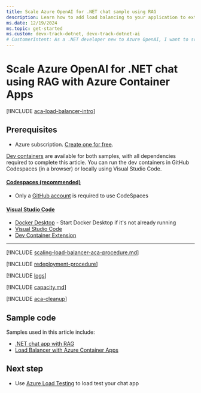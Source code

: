 ```yaml
---
title: Scale Azure OpenAI for .NET chat sample using RAG
description: Learn how to add load balancing to your application to extend the chat app beyond the Azure OpenAI token and model quota limits.
ms.date: 12/19/2024
ms.topic: get-started
ms.custom: devx-track-dotnet, devx-track-dotnet-ai
# CustomerIntent: As a .NET developer new to Azure OpenAI, I want to scale my Azure OpenAI capacity to avoid rate limit errors with Azure Container Apps.
---
```


# Scale Azure OpenAI for .NET chat using RAG with Azure Container Apps

[!INCLUDE [aca-load-balancer-intro](~/azure-dev-docs-pr/articles/ai/includes//scaling-load-balancer-introduction-azure-container-apps.md)]

## Prerequisites

* Azure subscription. [Create one for free](https://azure.microsoft.com/free/ai-services?azure-portal=true).

[Dev containers](https://containers.dev/) are available for both samples, with all dependencies required to complete this article. You can run the dev containers in GitHub Codespaces (in a browser) or locally using Visual Studio Code.

#### [Codespaces (recommended)](#tab/github-codespaces)

* Only a [GitHub account](https://www.github.com/login) is required to use CodeSpaces

#### [Visual Studio Code](#tab/visual-studio-code)

* [Docker Desktop](https://www.docker.com/products/docker-desktop/) - Start Docker Desktop if it's not already running
* [Visual Studio Code](https://code.visualstudio.com/)
* [Dev Container Extension](https://marketplace.visualstudio.com/items?itemName=ms-vscode-remote.remote-containers)

---

[!INCLUDE [scaling-load-balancer-aca-procedure.md](~/azure-dev-docs-pr/articles/ai/includes//scaling-load-balancer-procedure-azure-container-apps.md)]

[!INCLUDE [redeployment-procedure](~/azure-dev-docs-pr/articles/ai/includes//redeploy-procedure-chat.md)]

[!INCLUDE [logs](~/azure-dev-docs-pr/articles/ai/includes//scaling-load-balancer-logs-azure-container-apps.md)]

[!INCLUDE [capacity.md](~/azure-dev-docs-pr/articles/ai/includes//scaling-load-balancer-capacity.md)]

[!INCLUDE [aca-cleanup](~/azure-dev-docs-pr/articles/ai/includes//scaling-load-balancer-cleanup-azure-container-apps.md)]

## Sample code

Samples used in this article include:

* [.NET chat app with RAG](https://github.com/Azure-Samples/azure-search-openai-demo-csharp)
* [Load Balancer with Azure Container Apps](https://github.com/Azure-Samples/openai-aca-lb)

## Next step

* Use [Azure Load Testing](/azure/load-testing/) to load test your chat app
